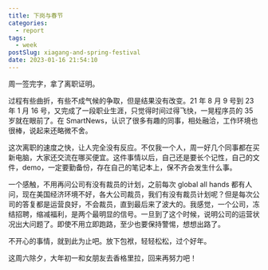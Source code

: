 ```yaml
---
title: 下岗与春节
categories:
  - report
tags:
  - week
postSlug: xiagang-and-spring-festival
date: 2023-01-16 21:54:10
---
```


周一签完字，拿了离职证明。

过程有些曲折，有些不成气候的争取，但是结果没有改变。21 年 8 月 9 号到 23 年 1 月 16 号，又完成了一段职业生涯，只觉得时间过得飞快，一晃程序员的 35 岁就在眼前了。在 SmartNews，认识了很多有趣的同事，相处融洽，工作环境也很棒，说起来还略微不舍。

这次离职的速度之快，让人完全没有反应。不仅我一个人，周一好几个同事都在买新电脑，大家还交流在哪买便宜。这件事情以后，自己还是要长个记性，自己的文件，demo，一定要勤备份，存在自己的笔记本上，保不齐会发生什么事。

一个感触，不用再问公司有没有裁员的计划，之前每次 global all hands 都有人问，现在美国经济环境不好，各大公司裁员，我们有没有裁员计划呢？但是每次公司的答复都是运营良好，不会裁员，直到最后来了波大的。我感觉，一个公司，冻结招聘，缩减福利，是两个最明显的信号。一旦到了这个时候，说明公司的运营状况出大问题了。即使不用立即跑路，至少也要保持警惕，想想出路了。

不开心的事情，就到此为止吧。放下包袱，轻轻松松，过个好年。

这周六除夕，大年初一和女朋友去香格里拉，回来再努力吧！
